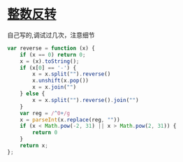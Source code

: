 # [整数反转](https://leetcode-cn.com/explore/interview/card/top-interview-questions-easy/5/strings/33)

自己写的,调试过几次，注意细节
```js
var reverse = function (x) {
    if (x == 0) return 0;
    x = (x).toString();
    if (x[0] == '-') {
        x = x.split("").reverse()
        x.unshift(x.pop())
        x = x.join("")
    } else {
        x = x.split("").reverse().join("")
    }
    var reg = /^0+/g
    x = parseInt(x.replace(reg, ""))
    if (x < Math.pow(-2, 31) || x > Math.pow(2, 31)) {
        return 0
    }
    return x;
};

```